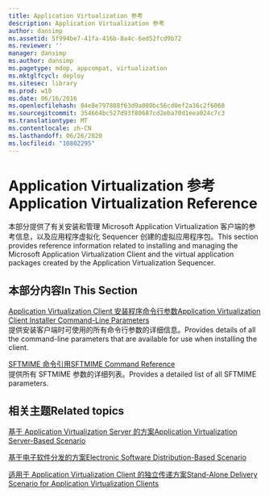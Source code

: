 ```yaml
---
title: Application Virtualization 参考
description: Application Virtualization 参考
author: dansimp
ms.assetid: 5f994be7-41fa-416b-8a4c-6ed52fcd9b72
ms.reviewer: ''
manager: dansimp
ms.author: dansimp
ms.pagetype: mdop, appcompat, virtualization
ms.mktglfcycl: deploy
ms.sitesec: library
ms.prod: w10
ms.date: 06/16/2016
ms.openlocfilehash: 84e8e797888f63d9a080bc56cd0ef2a36c2f6068
ms.sourcegitcommit: 354664bc527d93f80687cd2eba70d1eea024c7c3
ms.translationtype: MT
ms.contentlocale: zh-CN
ms.lasthandoff: 06/26/2020
ms.locfileid: "10802295"
---
```

# <span data-ttu-id="17a31-103">Application Virtualization 参考</span><span class="sxs-lookup"><span data-stu-id="17a31-103">Application Virtualization Reference</span></span>


<span data-ttu-id="17a31-104">本部分提供了有关安装和管理 Microsoft Application Virtualization 客户端的参考信息，以及应用程序虚拟化 Sequencer 创建的虚拟应用程序包。</span><span class="sxs-lookup"><span data-stu-id="17a31-104">This section provides reference information related to installing and managing the Microsoft Application Virtualization Client and the virtual application packages created by the Application Virtualization Sequencer.</span></span>

## <span data-ttu-id="17a31-105">本部分内容</span><span class="sxs-lookup"><span data-stu-id="17a31-105">In This Section</span></span>


<a href="" id="application-virtualization-client-installer-command-line-parameters"></a>[<span data-ttu-id="17a31-106">Application Virtualization Client 安装程序命令行参数</span><span class="sxs-lookup"><span data-stu-id="17a31-106">Application Virtualization Client Installer Command-Line Parameters</span></span>](application-virtualization-client-installer-command-line-parameters.md)  
<span data-ttu-id="17a31-107">提供安装客户端时可使用的所有命令行参数的详细信息。</span><span class="sxs-lookup"><span data-stu-id="17a31-107">Provides details of all the command-line parameters that are available for use when installing the client.</span></span>

<a href="" id="sftmime--command-reference"></a>[<span data-ttu-id="17a31-108">SFTMIME 命令引用</span><span class="sxs-lookup"><span data-stu-id="17a31-108">SFTMIME Command Reference</span></span>](sftmime--command-reference.md)  
<span data-ttu-id="17a31-109">提供所有 SFTMIME 参数的详细列表。</span><span class="sxs-lookup"><span data-stu-id="17a31-109">Provides a detailed list of all SFTMIME parameters.</span></span>

## <span data-ttu-id="17a31-110">相关主题</span><span class="sxs-lookup"><span data-stu-id="17a31-110">Related topics</span></span>


[<span data-ttu-id="17a31-111">基于 Application Virtualization Server 的方案</span><span class="sxs-lookup"><span data-stu-id="17a31-111">Application Virtualization Server-Based Scenario</span></span>](application-virtualization-server-based-scenario.md)

[<span data-ttu-id="17a31-112">基于电子软件分发的方案</span><span class="sxs-lookup"><span data-stu-id="17a31-112">Electronic Software Distribution-Based Scenario</span></span>](electronic-software-distribution-based-scenario.md)

[<span data-ttu-id="17a31-113">适用于 Application Virtualization Client 的独立传递方案</span><span class="sxs-lookup"><span data-stu-id="17a31-113">Stand-Alone Delivery Scenario for Application Virtualization Clients</span></span>](stand-alone-delivery-scenario-for-application-virtualization-clients.md)

 

 





